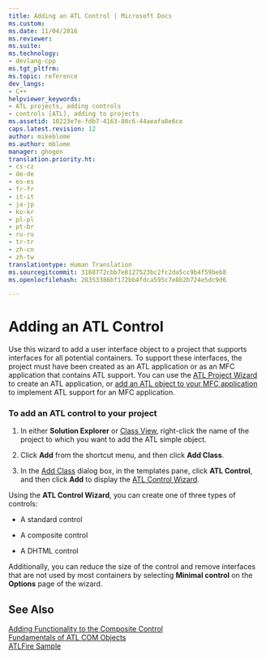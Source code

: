 ```yaml
---
title: Adding an ATL Control | Microsoft Docs
ms.custom: 
ms.date: 11/04/2016
ms.reviewer: 
ms.suite: 
ms.technology:
- devlang-cpp
ms.tgt_pltfrm: 
ms.topic: reference
dev_langs:
- C++
helpviewer_keywords:
- ATL projects, adding controls
- controls [ATL], adding to projects
ms.assetid: 10223e7e-fdb7-4163-80c6-44aeafa8e6ce
caps.latest.revision: 12
author: mikeblome
ms.author: mblome
manager: ghogen
translation.priority.ht:
- cs-cz
- de-de
- es-es
- fr-fr
- it-it
- ja-jp
- ko-kr
- pl-pl
- pt-br
- ru-ru
- tr-tr
- zh-cn
- zh-tw
translationtype: Human Translation
ms.sourcegitcommit: 3168772cbb7e8127523bc2fc2da5cc9b4f59beb8
ms.openlocfilehash: 28353386bf172bb4fdca595c7e8b2b724e5dc9d6

---
```

# Adding an ATL Control
Use this wizard to add a user interface object to a project that supports interfaces for all potential containers. To support these interfaces, the project must have been created as an ATL application or as an MFC application that contains ATL support. You can use the [ATL Project Wizard](../../atl/reference/atl-project-wizard.md) to create an ATL application, or [add an ATL object to your MFC application](../../mfc/reference/adding-atl-support-to-your-mfc-project.md) to implement ATL support for an MFC application.  
  
### To add an ATL control to your project  
  
1.  In either **Solution Explorer** or [Class View](http://msdn.microsoft.com/en-us/8d7430a9-3e33-454c-a9e1-a85e3d2db925), right-click the name of the project to which you want to add the ATL simple object.  
  
2.  Click **Add** from the shortcut menu, and then click **Add Class**.  
  
3.  In the [Add Class](../../ide/add-class-dialog-box.md) dialog box, in the templates pane, click **ATL Control**, and then click **Add** to display the [ATL Control Wizard](../../atl/reference/atl-control-wizard.md).  
  
 Using the **ATL Control Wizard**, you can create one of three types of controls:  
  
-   A standard control  
  
-   A composite control  
  
-   A DHTML control  
  
 Additionally, you can reduce the size of the control and remove interfaces that are not used by most containers by selecting **Minimal control** on the **Options** page of the wizard.  
  
## See Also  
 [Adding Functionality to the Composite Control](../../atl/adding-functionality-to-the-composite-control.md)   
 [Fundamentals of ATL COM Objects](../../atl/fundamentals-of-atl-com-objects.md)   
 [ATLFire Sample](http://msdn.microsoft.com/en-us/5b2649f1-f45b-4cfb-9c4b-4d9459c26b09)




<!--HONumber=Jan17_HO2-->


